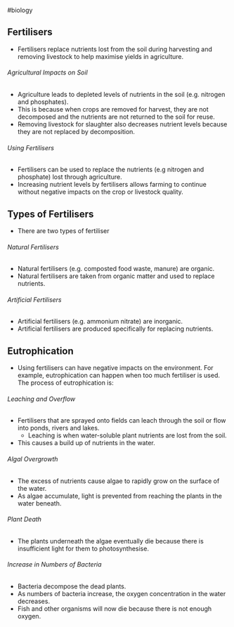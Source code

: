 #biology

## Fertilisers
- Fertilisers replace nutrients lost from the soil during harvesting and removing livestock to help maximise yields in agriculture.

###### Agricultural Impacts on Soil
- Agriculture leads to depleted levels of nutrients in the soil (e.g. nitrogen and phosphates).
- This is because when crops are removed for harvest, they are not decomposed and the nutrients are not returned to the soil for reuse.
- Removing livestock for slaughter also decreases nutrient levels because they are not replaced by decomposition.

###### Using Fertilisers
- Fertilisers can be used to replace the nutrients (e.g nitrogen and phosphate) lost through agriculture.
- Increasing nutrient levels by fertilisers allows farming to continue without negative impacts on the crop or livestock quality.

## Types of Fertilisers
- There are two types of fertiliser

###### Natural Fertilisers
- Natural fertilisers (e.g. composted food waste, manure) are organic.
- Natural fertilisers are taken from organic matter and used to replace nutrients.

###### Artificial Fertilisers
- Artificial fertilisers (e.g. ammonium nitrate) are inorganic.
- Artificial fertilisers are produced specifically for replacing nutrients.

## Eutrophication
- Using fertilisers can have negative impacts on the environment. For example, eutrophication can happen when too much fertiliser is used. The process of eutrophication is:

###### Leaching and Overflow
- Fertilisers that are sprayed onto fields can leach through the soil or flow into ponds, rivers and lakes.
    - Leaching is when water-soluble plant nutrients are lost from the soil.
- This causes a build up of nutrients in the water.

###### Algal Overgrowth
- The excess of nutrients cause algae to rapidly grow on the surface of the water.
- As algae accumulate, light is prevented from reaching the plants in the water beneath.

###### Plant Death
- The plants underneath the algae eventually die because there is insufficient light for them to photosynthesise.

###### Increase in Numbers of Bacteria
- Bacteria decompose the dead plants.
- As numbers of bacteria increase, the oxygen concentration in the water decreases.
- Fish and other organisms will now die because there is not enough oxygen.
